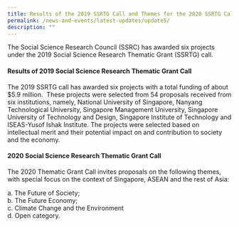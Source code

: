 ```yaml
---
title: Results of the 2019 SSRTG Call and Themes for the 2020 SSRTG Call
permalink: /news-and-events/latest-updates/update5/
description: ""
---
```




The Social Science Research Council (SSRC) has awarded six projects under the 2019 Social Science Research Thematic Grant (SSRTG) call.

#### **Results of 2019 Social Science Research Thematic Grant Call**
The 2019 SSRTG call has awarded six projects with a total funding of about $5.9 million.  These projects were selected from 54 proposals received from six institutions, namely, National University of Singapore, Nanyang Technological University, Singapore Management University, Singapore University of Technology and Design, Singapore Institute of Technology and ISEAS-Yusof Ishak Institute. The projects were selected based on intellectual merit and their potential impact on and contribution to society and the economy.

#### **2020 Social Science Research Thematic Grant Call**
The 2020 Thematic Grant Call invites proposals on the following themes, with special focus on the context of Singapore, ASEAN and the rest of Asia:

a\. The Future of Society;<br>
b\. The Future Economy;<br>
c\. Climate Change and the Environment<br>
d\. Open category.